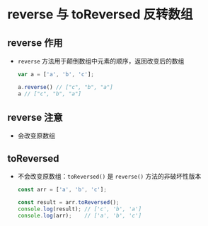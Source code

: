 # reverse 与 toReversed 反转数组

## reverse 作用

+ `reverse` 方法用于颠倒数组中元素的顺序，返回改变后的数组

  ```js
  var a = ['a', 'b', 'c'];

  a.reverse() // ["c", "b", "a"]
  a // ["c", "b", "a"]
  ```

## reverse 注意

+ 会改变原数组

## toReversed

+ 不会改变原数组：`toReversed()` 是 `reverse()` 方法的非破坏性版本

  ```js
  const arr = ['a', 'b', 'c'];

  const result = arr.toReversed();
  console.log(result); // ['c', 'b', 'a']
  console.log(arr);    // ['a', 'b', 'c']
  ```
